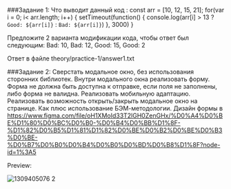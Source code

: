 ###Задание 1:
Что выводит данный код :
const arr = [10, 12, 15, 21];
for(var i = 0; i< arr.length; i++) {
 setTimeout(function() {
   console.log(arr[i] > 13 ? `Good: ${arr[i]}` : `Bad: ${arr[i]}`)
 }, 3000)
}

 Предложите 2 варианта модификации кода, чтобы ответ был следующим: Bad: 10, Bad: 12, Good: 15, Good: 2

Ответ в файле theory/practice-1/answer1.txt

###Задание 2:
Сверстать модальное окно, без использования сторонних библиотек. Внутри модального окна реализовать форму. Форма не должна быть доступна к отправке, если поля не заполнены, либо форма не валидна. Реализовать мобильную адаптацию. Реализовать возможность открыть/закрыть модальное окно на странице. Как плюс использование БЭМ-методологии. Дизайн формы в https://www.figma.com/file/oH1XMoId33T2lGH0ZenGHx/%D0%A4%D0%BE%D1%80%D0%BC%D0%B0-%D0%B4%D0%BB%D1%8F-%D1%82%D0%B5%D1%81%D1%82%D0%BE%D0%B2%D0%BE%D0%B3%D0%BE-%D0%B7%D0%B0%D0%B4%D0%B0%D0%BD%D0%B8%D1%8F?node-id=1%3A5

Preview: 


![1309405076 2](https://github.com/Soawnjaja/testovoe-unitech/assets/11227748/21717605-62b5-4201-82b9-b0ec674c60ad)
